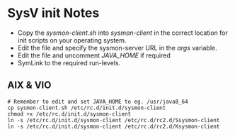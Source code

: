 # SysV init Notes

- Copy the *sysmon-client.sh* into *sysmon-client* in the correct location for init scripts on your operating system.
- Edit the file and specify the sysmon-server URL in the *args* variable.
- Edit the file and uncomment *JAVA_HOME* if required
- SymLink to the required run-levels.


## AIX & VIO

```shell
# Remember to edit and set JAVA_HOME to eg. /usr/java8_64
cp sysmon-client.sh /etc/rc.d/init.d/sysmon-client
chmod +x /etc/rc.d/init.d/sysmon-client
ln -s /etc/rc.d/init.d/sysmon-client /etc/rc.d/rc2.d/Ssysmon-client
ln -s /etc/rc.d/init.d/sysmon-client /etc/rc.d/rc2.d/Ksysmon-client
```

